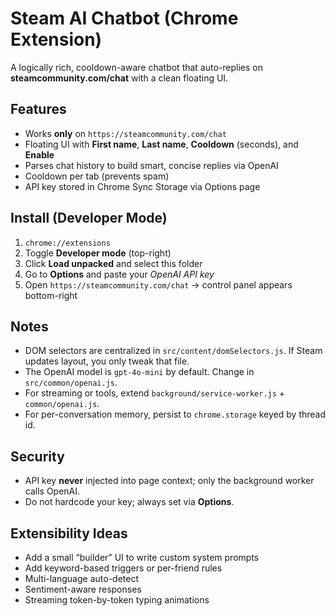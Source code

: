 # Steam AI Chatbot (Chrome Extension)

A logically rich, cooldown-aware chatbot that auto-replies on **steamcommunity.com/chat** with a clean floating UI.

## Features
- Works **only** on `https://steamcommunity.com/chat`
- Floating UI with **First name**, **Last name**, **Cooldown** (seconds), and **Enable**
- Parses chat history to build smart, concise replies via OpenAI
- Cooldown per tab (prevents spam)
- API key stored in Chrome Sync Storage via Options page

## Install (Developer Mode)
1. `chrome://extensions`
2. Toggle **Developer mode** (top-right)
3. Click **Load unpacked** and select this folder
4. Go to **Options** and paste your *OpenAI API key*
5. Open `https://steamcommunity.com/chat` → control panel appears bottom-right

## Notes
- DOM selectors are centralized in `src/content/domSelectors.js`. If Steam updates layout, you only tweak that file.
- The OpenAI model is `gpt-4o-mini` by default. Change in `src/common/openai.js`.
- For streaming or tools, extend `background/service-worker.js` + `common/openai.js`.
- For per-conversation memory, persist to `chrome.storage` keyed by thread id.

## Security
- API key **never** injected into page context; only the background worker calls OpenAI.
- Do not hardcode your key; always set via **Options**.

## Extensibility Ideas
- Add a small “builder” UI to write custom system prompts
- Add keyword-based triggers or per-friend rules
- Multi-language auto-detect
- Sentiment-aware responses
- Streaming token-by-token typing animations
